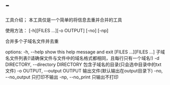 ﻿# -
 工具介绍；
 本工具仅是一个简单的将信息去重并合并的工具

 使用方法：
[-h][FILES ...][-o OUTPUT] [-no] [-np]

合并多个子域名文件并去重

options:
  -h, --help            show this help message and exit
[FILES ...][FILES ...]
                        子域名文件列表(!请确保文件与文件中的域名格式都相同，且每行只有一个域名!)
  -d DIRECTORY, --directory DIRECTORY
                        包含子域名的目录(只会选中目录中的txt文件)
  -o OUTPUT, --output OUTPUT
                        输出文件(默认输出在output目录下)
  -no, --no_output      只打印不输出
  -np, --no_print       只输出不打印
